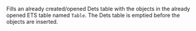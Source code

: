 Fills an already created/opened Dets table with the objects in the already
opened ETS table named `Table`. The Dets table is emptied before the objects are
inserted.
